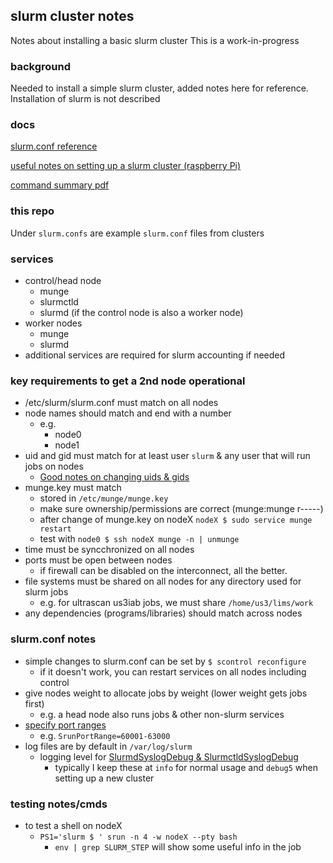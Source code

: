 ## slurm cluster notes
Notes about installing a basic slurm cluster
This is a work-in-progress

### background

Needed to install a simple slurm cluster, added notes here for reference.
Installation of slurm is not described

### docs

[slurm.conf reference](https://slurm.schedmd.com/slurm.conf.html)

[useful notes on setting up a slurm cluster (raspberry Pi)](https://glmdev.medium.com/building-a-raspberry-pi-cluster-784f0df9afbd)

[command summary pdf](https://slurm.schedmd.com/pdfs/summary.pdf)

### this repo

Under `slurm.confs` are example `slurm.conf` files from clusters

### services
 * control/head node
   * munge
   * slurmctld
   * slurmd (if the control node is also a worker node)
 * worker nodes
   * munge
   * slurmd
 * additional services are required for slurm accounting if needed
 
### key requirements to get a 2nd node operational

* /etc/slurm/slurm.conf must match on all nodes
* node names should match and end with a number
  * e.g.
    * node0
    * node1
* uid and gid must match for at least user `slurm` & any user that will run jobs on nodes
  * [Good notes on changing uids & gids](https://www.thegeekdiary.com/how-to-correctly-change-the-uid-and-gid-of-a-user-group-in-linux/)
* munge.key must match
  * stored in `/etc/munge/munge.key`
  * make sure ownership/permissions are correct (munge:munge r-----)
  * after change of munge.key on nodeX `nodeX $ sudo service munge restart`
  * test with `node0 $ ssh nodeX munge -n | unmunge`
* time must be syncchronized on all nodes
* ports must be open between nodes
  * if firewall can be disabled on the interconnect, all the better.
* file systems must be shared on all nodes for any directory used for slurm jobs
  * e.g. for ultrascan us3iab jobs, we must share `/home/us3/lims/work`
* any dependencies (programs/libraries) should match across nodes

### slurm.conf notes
 * simple changes to slurm.conf can be set by `$ scontrol reconfigure`
   * if it doesn't work, you can restart services on all nodes including control
 * give nodes weight to allocate jobs by weight (lower weight gets jobs first)
   * e.g. a head node also runs jobs & other non-slurm services
 * [specify port ranges](https://slurm.schedmd.com/slurm.conf.html#OPT_SrunPortRange)
   * e.g. `SrunPortRange=60001-63000`
 * log files are by default in `/var/log/slurm`
   * logging level for [SlurmdSyslogDebug & SlurmctldSyslogDebug](https://slurm.schedmd.com/slurm.conf.html#OPT_SlurmctldSyslogDebug)
     * typically I keep these at `info` for normal usage and `debug5` when setting up a new cluster

### testing notes/cmds
 * to test a shell on nodeX
   * `PS1='slurm $ ' srun -n 4 -w nodeX --pty bash`
     * `env | grep SLURM_STEP` will show some useful info in the job
     
